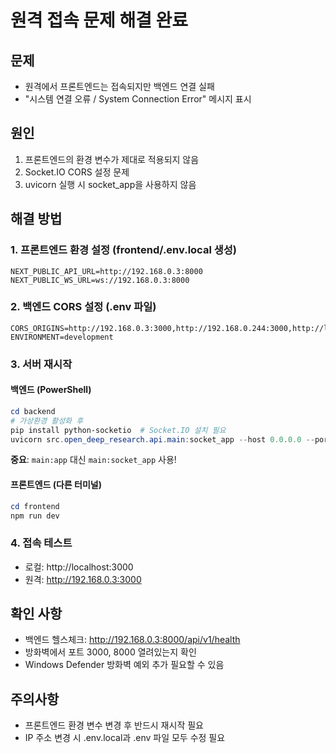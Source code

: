 # 원격 접속 문제 해결 완료

## 문제
- 원격에서 프론트엔드는 접속되지만 백엔드 연결 실패
- "시스템 연결 오류 / System Connection Error" 메시지 표시

## 원인
1. 프론트엔드의 환경 변수가 제대로 적용되지 않음
2. Socket.IO CORS 설정 문제
3. uvicorn 실행 시 socket_app을 사용하지 않음

## 해결 방법

### 1. 프론트엔드 환경 설정 (frontend/.env.local 생성)
```env
NEXT_PUBLIC_API_URL=http://192.168.0.3:8000
NEXT_PUBLIC_WS_URL=ws://192.168.0.3:8000
```

### 2. 백엔드 CORS 설정 (.env 파일)
```env
CORS_ORIGINS=http://192.168.0.3:3000,http://192.168.0.244:3000,http://localhost:3000,http://127.0.0.1:3000
ENVIRONMENT=development
```

### 3. 서버 재시작

#### 백엔드 (PowerShell)
```powershell
cd backend
# 가상환경 활성화 후
pip install python-socketio  # Socket.IO 설치 필요
uvicorn src.open_deep_research.api.main:socket_app --host 0.0.0.0 --port 8000 --reload
```
**중요**: `main:app` 대신 `main:socket_app` 사용!

#### 프론트엔드 (다른 터미널)
```powershell
cd frontend
npm run dev
```

### 4. 접속 테스트
- 로컬: http://localhost:3000
- 원격: http://192.168.0.3:3000

## 확인 사항
- 백엔드 헬스체크: http://192.168.0.3:8000/api/v1/health
- 방화벽에서 포트 3000, 8000 열려있는지 확인
- Windows Defender 방화벽 예외 추가 필요할 수 있음

## 주의사항
- 프론트엔드 환경 변수 변경 후 반드시 재시작 필요
- IP 주소 변경 시 .env.local과 .env 파일 모두 수정 필요